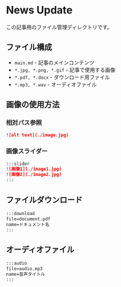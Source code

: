 # News Update

この記事用のファイル管理ディレクトリです。

## ファイル構成

- `main.md` - 記事のメインコンテンツ
- `*.jpg, *.png, *.gif` - 記事で使用する画像
- `*.pdf, *.docx` - ダウンロード用ファイル
- `*.mp3, *.wav` - オーディオファイル

## 画像の使用方法

### 相対パス参照
```markdown
![alt text](./image.jpg)
```

### 画像スライダー
```markdown
:::slider
![画像1](./image1.jpg)
![画像2](./image2.jpg)
:::
```

## ファイルダウンロード

```markdown
:::download
file=document.pdf
name=ドキュメント名
:::
```

## オーディオファイル

```markdown
:::audio
file=audio.mp3
name=音声タイトル
:::
```
